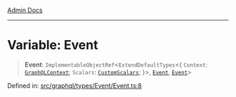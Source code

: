 [Admin Docs](/)

***

# Variable: Event

> **Event**: `ImplementableObjectRef`\<`ExtendDefaultTypes`\<\{ `Context`: [`GraphQLContext`](../../../../context/type-aliases/GraphQLContext.md); `Scalars`: [`CustomScalars`](../../../../scalars/type-aliases/CustomScalars.md); \}\>, [`Event`](../type-aliases/Event.md), [`Event`](../type-aliases/Event.md)\>

Defined in: [src/graphql/types/Event/Event.ts:8](https://github.com/NishantSinghhhhh/talawa-api/blob/502aef4080ad9777c9b76e051d199e7a956ceecc/src/graphql/types/Event/Event.ts#L8)
